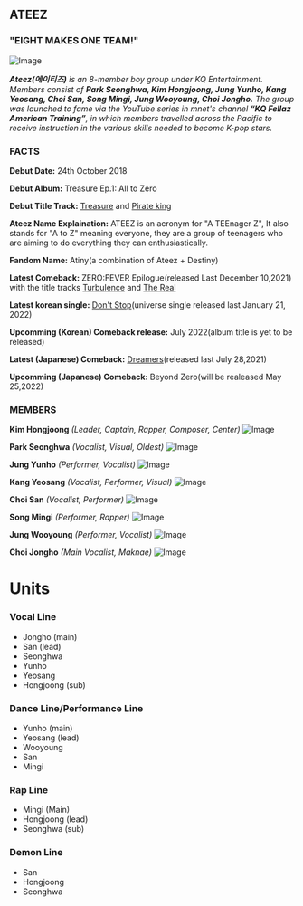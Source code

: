 ## ATEEZ

### **"EIGHT MAKES ONE TEAM!"** 

 ![Image](https://github.com/MonicSophitia/MonicSophitia.github.io/blob/main/Ateez.jpg)

_**Ateez(에이티즈)** is an 8-member boy group under KQ Entertainment. Members consist of **Park Seonghwa, Kim Hongjoong, Jung Yunho, Kang Yeosang, Choi San, Song Mingi, Jung Wooyoung, Choi Jongho.**_
_The group was launched to fame via the YouTube series in mnet's channel **“KQ Fellaz American Training”**, in which members travelled across the Pacific to receive instruction in the various skills needed to become K-pop stars._

### FACTS

**Debut Date:** 24th October 2018

**Debut Album:** Treasure Ep.1: All to Zero

**Debut Title Track:** [Treasure](https://youtu.be/tLV83ndOwz4) and [Pirate king](https://youtu.be/RqJ1rH9M5G0)

**Ateez Name Explaination:** ATEEZ is an acronym for "A TEEnager Z", It also stands for "A to Z" meaning everyone, they are a group of teenagers who are aiming to do everything they can enthusiastically. 

**Fandom Name:** Atiny(a combination of Ateez + Destiny)

**Latest Comeback:** ZERO:FEVER Epilogue(released Last December 10,2021) with the title tracks [Turbulence](https://youtu.be/80WvAnsHOdM) and [The Real](https://youtu.be/yxfCbV21ck8)

**Latest korean single:** [Don't Stop](https://youtu.be/itKuYgJa6T4)(universe single released last January 21, 2022)

**Upcomming (Korean) Comeback release:** July 2022(album title is yet to be released)

**Latest (Japanese) Comeback:** [Dreamers](https://youtu.be/qi0oKSf2zSU)(released last July 28,2021)

**Upcomming (Japanese) Comeback:** Beyond Zero(will be realeased May 25,2022)



### MEMBERS

**Kim Hongjoong** 
_(Leader, Captain, Rapper, Composer, Center)_
 ![Image](https://github.com/MonicSophitia/MonicSophitia.github.io/blob/main/hongjoong.jpg)


**Park Seonghwa** 
_(Vocalist, Visual, Oldest)_
![Image](https://github.com/MonicSophitia/MonicSophitia.github.io/blob/main/seonghwa.jpg)


**Jung Yunho**
_(Performer, Vocalist)_
![Image](https://github.com/MonicSophitia/MonicSophitia.github.io/blob/main/yunho.jpg)


**Kang Yeosang** 
_(Vocalist, Performer, Visual)_
![Image](https://github.com/MonicSophitia/MonicSophitia.github.io/blob/main/yeosang.jpg)


**Choi San**
_(Vocalist, Performer)_
![Image](https://github.com/MonicSophitia/MonicSophitia.github.io/blob/main/sannie.jpg)


**Song Mingi**
_(Performer, Rapper)_
![Image](https://github.com/MonicSophitia/MonicSophitia.github.io/blob/main/mingi.jpg)


**Jung Wooyoung**
_(Performer, Vocalist)_
![Image](https://github.com/MonicSophitia/MonicSophitia.github.io/blob/main/youngie.jpg)


**Choi Jongho**
_(Main Vocalist, Maknae)_
![Image](https://github.com/MonicSophitia/MonicSophitia.github.io/blob/main/baby%20bear.jpg)


# Units

### Vocal Line
- Jongho (main)
- San (lead)
- Seonghwa 
- Yunho
- Yeosang
- Hongjoong (sub)

### Dance Line/Performance Line
- Yunho (main)
- Yeosang (lead)
- Wooyoung
- San
- Mingi

### Rap Line
- Mingi (Main)
- Hongjoong (lead)
- Seonghwa (sub)

### Demon Line
- San 
- Hongjoong
- Seonghwa
